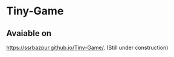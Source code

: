 # Tiny-Game
 
 
 ## Avaiable on 
 https://ssrbazpur.github.io/Tiny-Game/.
 (Still under construction)
